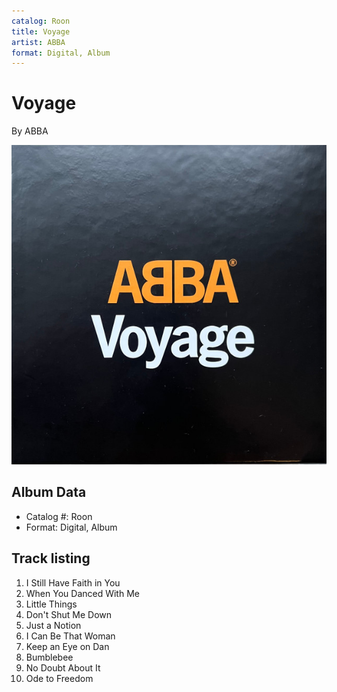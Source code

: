 ```yaml
---
catalog: Roon
title: Voyage
artist: ABBA
format: Digital, Album
---
```


# Voyage

By ABBA

![](../../assets/albumcovers/ABBA-Voyage.png)

## Album Data

- Catalog #: Roon
- Format: Digital, Album


## Track listing


1. I Still Have Faith in You
2. When You Danced With Me
3. Little Things
4. Don't Shut Me Down
5. Just a Notion
6. I Can Be That Woman
7. Keep an Eye on Dan
8. Bumblebee
9. No Doubt About It
10. Ode to Freedom

